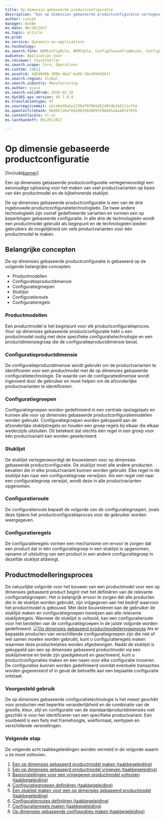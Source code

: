 ```yaml
---
title: Op dimensie gebaseerde productconfiguratie
description: "Een op dimensies gebaseerde productconfiguratie vertegenwoordigt een eenvoudige oplossing voor het maken van veel productvarianten op basis van één productmodel en de bijbehorende stuklijst."
author: cvocph
manager: AnnBe
ms.date: 06/20/2017
ms.topic: article
ms.prod: 
ms.service: dynamics-ax-applications
ms.technology: 
ms.search.form: BOMConfigRule, BOMTable, ConfigChooseFromRoute, ConfigGroup, ConfigHierarchy, EcoResDimensionBasedConfiguration
audience: Application User
ms.reviewer: YuyuScheller
ms.search.scope: Core, Operations
ms.custom: 19821
ms.assetid: 4db9890b-306b-4be7-ba98-3be2094d561f
ms.search.region: Global
ms.search.industry: Manufacturing
ms.author: yuyus
ms.search.validFrom: 2016-02-28
ms.dyn365.ops.version: AX 7.0.0
ms.translationtype: HT
ms.sourcegitcommit: e2ce0e95a5e1230df970b5d5249fdb248113cf54
ms.openlocfilehash: b6895726af6028035830893fdbb01a4a407d7076
ms.contentlocale: nl-nl
ms.lasthandoff: 09/29/2017

---
```


# <a name="dimension-based-product-configuration"></a>Op dimensie gebaseerde productconfiguratie

[!include[banner](../includes/banner.md)]


Een op dimensies gebaseerde productconfiguratie vertegenwoordigt een eenvoudige oplossing voor het maken van veel productvarianten op basis van één productmodel en de bijbehorende stuklijst.

De op dimensies gebaseerde productconfiguratie is een van de drie ingebouwde productconfiguratietechnologieën. De twee andere technologieën zijn vooraf gedefinieerde varianten en vormen een op beperkingen gebaseerde configuratie. In alle drie de technologieën wordt een productmodel gebruikt als beginpunt en de technologieën bieden gebruikers de mogelijkheid om vele productvarianten voor één productmodel te maken.

## <a name="key-concepts"></a>Belangrijke concepten
De op dimensies gebaseerde productconfiguratie is gebaseerd op de volgende belangrijke concepten:

-   Productmodellen
-   Configuratieproductdimensie
-   Configuratiegroepen
-   Stuklijst
-   Configuratieroute
-   Configuratieregels

### <a name="product-masters"></a>Productmodellen

Een productmodel is het beginpunt voor elk productconfiguratieproces. Voor op dimensies gebaseerde productconfiguratie hebt u een productmodel nodig met deze specifieke configuratietechnologie en een productdimensiegroep die de configuratieproductdimensie bevat.

### <a name="configuration-product-dimension"></a>Configuratieproductdimensie

De configuratieproductdimensie wordt gebruikt om de productvarianten te identificeren voor een productmodel met de op dimensies gebaseerde configuratietechnologie. De waarde van de configuratiedimensie wordt ingevoerd door de gebruiker en moet helpen om de afzonderlijke productvarianten te identificeren.

### <a name="configuration-groups"></a>Configuratiegroepen

Configuratiegroepen worden gedefinieerd in een centrale opslagplaats en kunnen alle voor op dimensies gebaseerde productconfiguratiemodellen worden gebruikt. Configuratiegroepen worden gekoppeld aan de afzonderlijke stuklijstregels en houden een groep regels bij elkaar die elkaar wederzijds uitsluiten. Dit betekent dat slechts één regel in een groep voor één productvariant kan worden geselecteerd.

### <a name="bill-of-materials-bom"></a>Stuklijst

De stuklijst vertegenwoordigt de bouwstenen voor op dimensies gebaseerde productconfiguratie. De stuklijst moet alle andere producten bevatten die in elke productvariant kunnen worden gebruikt. Elke regel in de stuklijst kan naar een configuratiegroep verwijzen. Als een regel niet naar een configuratiegroep verwijst, wordt deze in alle productvarianten opgenomen.

### <a name="configuration-route"></a>Configuratieroute

De configuratieroute bepaalt de volgorde van de configuratiegroepen, zoals deze tijdens het productconfiguratieproces voor de gebruiker worden weergegeven.

### <a name="configuration-rules"></a>Configuratieregels

De configuratieregels vormen een mechanisme om ervoor te zorgen dat een product dat in één configuratiegroep in een stuklijst is opgenomen, opname of uitsluiting van een product in een andere configuratiegroep in dezelfde stuklijst afdwingt.

## <a name="product-modeling-process"></a>Productmodelleringsproces
De natuurlijke volgorde voor het bouwen van een productmodel voor een op dimensies gebaseerd product begint met het definiëren van de relevante configuratiegroepen. Het is belangrijk ervoor te zorgen dat alle producten die in de stuklijst worden gebruikt, zijn vrijgegeven aan het bedrijf waarvoor het productmodel is gebouwd. Met deze bouwstenen kan de gebruiker de stuklijst maken en configuratiegroepen toewijzen aan alle relevante stuklijstregels. Wanneer de stuklijst is voltooid, kan een configuratieroute voor het bestellen van de configuratiegroepen in de juiste volgorde worden gedefinieerd. [![Op dimensies gebaseerd productmodelleringsproces](./media/dimension-based-product-modeling-process-v1.png)](./media/dimension-based-product-modeling-process-v1.png) Als er bepaalde producten van verschillende configuratiegroepen zijn die niet of wel samen moeten worden gebruikt, kunt u configuratieregels maken waarmee deze productrelaties worden afgedwongen. Nadat de stuklijst is gekoppeld aan een op dimensies gebaseerd productmodel via een stuklijstversie en beide zijn goedgekeurd en geactiveerd, kunt u productconfiguraties maken en een naam voor elke configuratie invoeren. De configuraties kunnen worden gedefinieerd voordat eventuele transacties worden gegenereerd of in geval de behoefte aan een bepaalde configuratie ontstaat.

### <a name="suggested-use"></a>Voorgesteld gebruik

De op dimensies gebaseerde configuratietechnologie is het meest geschikt voor producten met beperkte veranderlijkheid en de combinatie van de grootte, kleur, stijl en configuratie van de standaardproductdimensies niet geschikt is voor het identificeren van een specifieke productvariant. Een voorbeeld is een fiets met framehoogte, wielformaat, remtypen en verschillende versnellingen.

### <a name="next-step"></a>Volgende stap 

De volgende acht taakbegeleidingen worden vermeld in de volgorde waarin u ze moet voltooien. 

1.  [Een op dimensies gebaseerd productmodel maken (taakbegeleiding)](tasks/create-dimension-based-product-master.md)
2.  [Een op dimensies gebaseerd productmodel vrijgeven (taakbegeleiding)](tasks/release-dimension-based-product-master.md)
3.  [Basisinstellingen voor een vrijgegeven productmodel voltooien (taakbegeleiding)](tasks/complete-basic-setup-released-product-master.md)
4.  [Configuratiegroepen definiëren (taakbegeleiding)](tasks/define-configuration-groups.md)
5.  [Een stuklijst maken voor een op dimensies gebaseerd productmodel (taakbegeleiding)](tasks/create-bill-materials-dimension-based-product-master.md)
6.  [Configuratieroutes definiëren (taakbegeleiding)](tasks/define-configuration-route.md)
7.  [Configuratieregels maken (taakbegeleiding)](tasks/create-configuration-rules.md)
8.  [Op dimensies gebaseerde configuraties maken (taakbegeleiding)](tasks/create-dimension-based-configurations.md)


